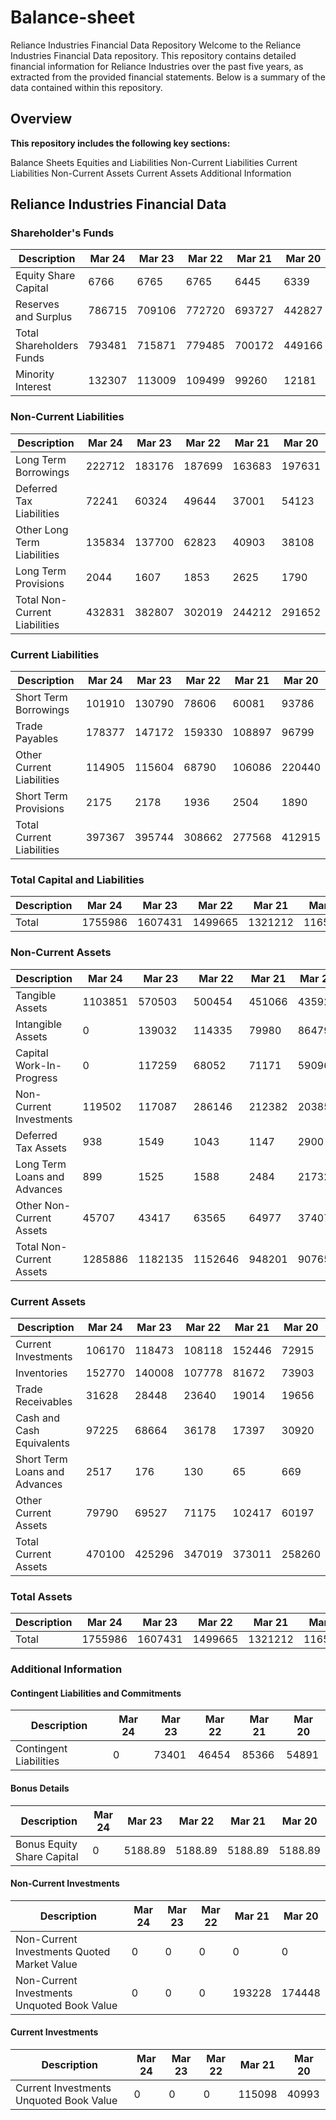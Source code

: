 # Balance-sheet

Reliance Industries Financial Data Repository
Welcome to the Reliance Industries Financial Data repository. This repository contains detailed financial information for Reliance Industries over the past five years, as extracted from the provided financial statements. Below is a summary of the data contained within this repository.

## Overview

**This repository includes the following key sections:**

Balance Sheets
Equities and Liabilities
Non-Current Liabilities
Current Liabilities
Non-Current Assets
Current Assets
Additional Information

## Reliance Industries Financial Data

### Shareholder's Funds
| Description                | Mar 24 | Mar 23 | Mar 22 | Mar 21 | Mar 20 |
|----------------------------|--------|--------|--------|--------|--------|
| Equity Share Capital       | 6766   | 6765   | 6765   | 6445   | 6339   |
| Reserves and Surplus       | 786715 | 709106 | 772720 | 693727 | 442827 |
| Total Shareholders Funds   | 793481 | 715871 | 779485 | 700172 | 449166 |
| Minority Interest          | 132307 | 113009 | 109499 | 99260  | 12181  |

### Non-Current Liabilities
| Description                  | Mar 24  | Mar 23  | Mar 22  | Mar 21  | Mar 20  |
|------------------------------|---------|---------|---------|---------|---------|
| Long Term Borrowings         | 222712  | 183176  | 187699  | 163683  | 197631  |
| Deferred Tax Liabilities     | 72241   | 60324   | 49644   | 37001   | 54123   |
| Other Long Term Liabilities  | 135834  | 137700  | 62823   | 40903   | 38108   |
| Long Term Provisions         | 2044    | 1607    | 1853    | 2625    | 1790    |
| Total Non-Current Liabilities| 432831  | 382807  | 302019  | 244212  | 291652  |

### Current Liabilities
| Description                | Mar 24  | Mar 23  | Mar 22  | Mar 21  | Mar 20  |
|----------------------------|---------|---------|---------|---------|---------|
| Short Term Borrowings      | 101910  | 130790  | 78606   | 60081   | 93786   |
| Trade Payables             | 178377  | 147172  | 159330  | 108897  | 96799   |
| Other Current Liabilities  | 114905  | 115604  | 68790   | 106086  | 220440  |
| Short Term Provisions      | 2175    | 2178    | 1936    | 2504    | 1890    |
| Total Current Liabilities  | 397367  | 395744  | 308662  | 277568  | 412915  |

### Total Capital and Liabilities
| Description | Mar 24   | Mar 23   | Mar 22   | Mar 21   | Mar 20   |
|-------------|----------|----------|----------|----------|----------|
| Total       | 1755986  | 1607431  | 1499665  | 1321212  | 1165915  |

### Non-Current Assets
| Description                 | Mar 24   | Mar 23   | Mar 22   | Mar 21   | Mar 20   |
|-----------------------------|----------|----------|----------|----------|----------|
| Tangible Assets             | 1103851  | 570503   | 500454   | 451066   | 435920   |
| Intangible Assets           | 0        | 139032   | 114335   | 79980    | 86479    |
| Capital Work-In-Progress    | 0        | 117259   | 68052    | 71171    | 59096    |
| Non-Current Investments     | 119502   | 117087   | 286146   | 212382   | 203852   |
| Deferred Tax Assets         | 938      | 1549     | 1043     | 1147     | 2900     |
| Long Term Loans and Advances| 899      | 1525     | 1588     | 2484     | 21732    |
| Other Non-Current Assets    | 45707    | 43417    | 63565    | 64977    | 37407    |
| Total Non-Current Assets    | 1285886  | 1182135  | 1152646  | 948201   | 907655   |

### Current Assets
| Description                 | Mar 24   | Mar 23   | Mar 22   | Mar 21   | Mar 20   |
|-----------------------------|----------|----------|----------|----------|----------|
| Current Investments         | 106170   | 118473   | 108118   | 152446   | 72915    |
| Inventories                 | 152770   | 140008   | 107778   | 81672    | 73903    |
| Trade Receivables           | 31628    | 28448    | 23640    | 19014    | 19656    |
| Cash and Cash Equivalents   | 97225    | 68664    | 36178    | 17397    | 30920    |
| Short Term Loans and Advances| 2517    | 176      | 130      | 65       | 669      |
| Other Current Assets        | 79790    | 69527    | 71175    | 102417   | 60197    |
| Total Current Assets        | 470100   | 425296   | 347019   | 373011   | 258260   |

### Total Assets
| Description | Mar 24   | Mar 23   | Mar 22   | Mar 21   | Mar 20   |
|-------------|----------|----------|----------|----------|----------|
| Total       | 1755986  | 1607431  | 1499665  | 1321212  | 1165915  |

### Additional Information

#### Contingent Liabilities and Commitments
| Description                | Mar 24 | Mar 23 | Mar 22 | Mar 21 | Mar 20 |
|----------------------------|--------|--------|--------|--------|--------|
| Contingent Liabilities     | 0      | 73401  | 46454  | 85366  | 54891  |

#### Bonus Details
| Description                | Mar 24 | Mar 23 | Mar 22 | Mar 21 | Mar 20 |
|----------------------------|--------|--------|--------|--------|--------|
| Bonus Equity Share Capital | 0      | 5188.89| 5188.89| 5188.89| 5188.89|

#### Non-Current Investments
| Description                   | Mar 24 | Mar 23 | Mar 22 | Mar 21 | Mar 20 |
|-------------------------------|--------|--------|--------|--------|--------|
| Non-Current Investments Quoted Market Value | 0 | 0 | 0 | 0 | 0 |
| Non-Current Investments Unquoted Book Value | 0 | 0 | 0 | 193228 | 174448 |

#### Current Investments
| Description                   | Mar 24 | Mar 23 | Mar 22 | Mar 21 | Mar 20 |
|-------------------------------|--------|--------|--------|--------|--------|
| Current Investments Unquoted Book Value | 0 | 0 | 0 | 115098 | 40993 |

